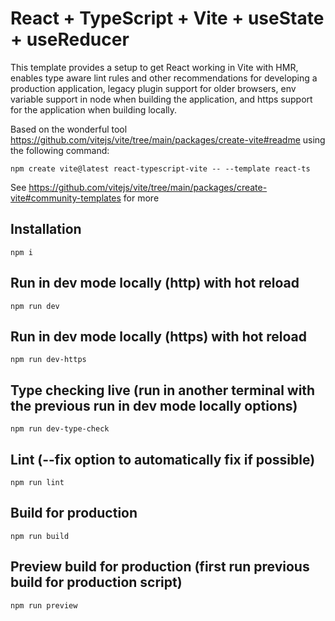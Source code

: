 # React + TypeScript + Vite + useState + useReducer

This template provides a setup to get React working in Vite with HMR, enables type aware lint rules and other recommendations for developing a production application, legacy plugin support for older browsers, env variable support in node when building the application, and https support for the application when building locally.

Based on the wonderful tool https://github.com/vitejs/vite/tree/main/packages/create-vite#readme using the following command:

```
npm create vite@latest react-typescript-vite -- --template react-ts
```

See https://github.com/vitejs/vite/tree/main/packages/create-vite#community-templates for more

## Installation

```
npm i
```

## Run in dev mode locally (http) with hot reload

```
npm run dev
```

## Run in dev mode locally (https) with hot reload

```
npm run dev-https
```

## Type checking live (run in another terminal with the previous run in dev mode locally options)

```
npm run dev-type-check
```

## Lint (--fix option to automatically fix if possible)

```
npm run lint
```

## Build for production

```
npm run build
```

## Preview build for production (first run previous build for production script)

```
npm run preview
```